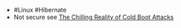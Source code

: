 - #Linux #Hibernate
- Not secure see [The Chilling Reality of Cold Boot Attacks](https://blog.f-secure.com/cold-boot-attacks/)